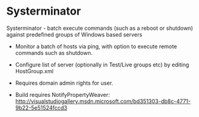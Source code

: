 Systerminator
=============

Systerminator - batch execute commands (such as a reboot or shutdown) against predefined groups of Windows based servers

- Monitor a batch of hosts via ping, with option to execute remote commands such as shutdown. 
- Configure list of server (optionally in Test/Live groups etc) by editing HostGroup.xml
- Requires domain admin rights for user.

- Build requires NotifyPropertyWeaver: http://visualstudiogallery.msdn.microsoft.com/bd351303-db8c-4771-9b22-5e51524fccd3
